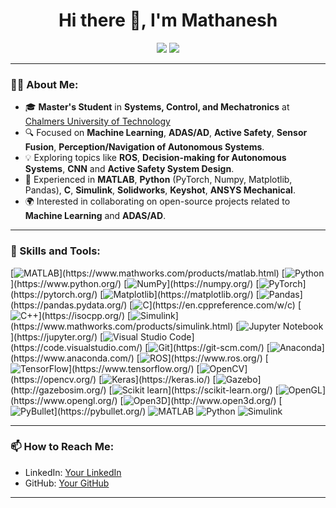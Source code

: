 <h1 align="center">Hi there 👋, I'm Mathanesh</h1>

<p align="center">
  <a href="https://github.com/Mathanesh/"><img src="https://img.shields.io/github/followers/Mathanesh?label=Follow&style=social"></a>
  <a href="https://www.linkedin.com/in/mathanesh-vellingiri-ramasamy/"><img src="https://img.shields.io/badge/LinkedIn-Connect-blue?style=flat&logo=linkedin"></a>
</p>

---

### 👨‍💻 About Me:
- 🎓 **Master's Student** in **Systems, Control, and Mechatronics** at [Chalmers University of Technology](https://www.chalmers.se/)
- 🔍 Focused on **Machine Learning**, **ADAS/AD**, **Active Safety**, **Sensor Fusion**, **Perception/Navigation of Autonomous Systems**.
- 💡 Exploring topics like **ROS**, **Decision-making for Autonomous Systems**, **CNN** and **Active Safety System Design**.
- 🔧 Experienced in **MATLAB**, **Python** (PyTorch, Numpy, Matplotlib, Pandas), **C**, **Simulink**, **Solidworks**, **Keyshot**, **ANSYS Mechanical**.
- 🌍 Interested in collaborating on open-source projects related to **Machine Learning** and **ADAS/AD**.

---

### 🚀 Skills and Tools:
<p align="left">
  [<img src="https://img.shields.io/badge/MATLAB-0076A8?style=flat&logo=Mathworks&logoColor=white" alt="MATLAB" />](https://www.mathworks.com/products/matlab.html)
  [<img src="https://img.shields.io/badge/Python-3776AB?style=flat&logo=python&logoColor=white" alt="Python" />](https://www.python.org/)
  [<img src="https://img.shields.io/badge/NumPy-013243?style=flat&logo=numpy&logoColor=white" alt="NumPy" />](https://numpy.org/)
  [<img src="https://img.shields.io/badge/PyTorch-EE4C2C?style=flat&logo=pytorch&logoColor=white" alt="PyTorch" />](https://pytorch.org/)
  [<img src="https://img.shields.io/badge/Matplotlib-3776AB?style=flat&logo=python&logoColor=white" alt="Matplotlib" />](https://matplotlib.org/)
  [<img src="https://img.shields.io/badge/Pandas-150458?style=flat&logo=pandas&logoColor=white" alt="Pandas" />](https://pandas.pydata.org/)
  [<img src="https://img.shields.io/badge/C-A8B9CC?style=flat&logo=C&logoColor=white" alt="C" />](https://en.cppreference.com/w/c)
  [<img src="https://img.shields.io/badge/C++-00599C?style=flat&logo=C%2B%2B&logoColor=white" alt="C++" />](https://isocpp.org/)
  [<img src="https://img.shields.io/badge/Simulink-0076A8?style=flat&logo=Mathworks&logoColor=white" alt="Simulink" />](https://www.mathworks.com/products/simulink.html)
  [<img src="https://img.shields.io/badge/Jupyter-F37626?style=flat&logo=Jupyter&logoColor=white" alt="Jupyter Notebook" />](https://jupyter.org/)
  [<img src="https://img.shields.io/badge/Visual_Studio_Code-0078D4?style=flat&logo=visual%20studio%20code&logoColor=white" alt="Visual Studio Code" />](https://code.visualstudio.com/)
  [<img src="https://img.shields.io/badge/Git-F05032?style=flat&logo=git&logoColor=white" alt="Git" />](https://git-scm.com/)
  [<img src="https://img.shields.io/badge/Anaconda-44A833?style=flat&logo=anaconda&logoColor=white" alt="Anaconda" />](https://www.anaconda.com/)
  [<img src="https://img.shields.io/badge/ROS-22314E?style=flat&logo=ros&logoColor=white" alt="ROS" />](https://www.ros.org/)
  [<img src="https://img.shields.io/badge/TensorFlow-FF6F00?style=flat&logo=tensorflow&logoColor=white" alt="TensorFlow" />](https://www.tensorflow.org/)
  [<img src="https://img.shields.io/badge/OpenCV-5C3EE8?style=flat&logo=opencv&logoColor=white" alt="OpenCV" />](https://opencv.org/)
  [<img src="https://img.shields.io/badge/Keras-D00000?style=flat&logo=keras&logoColor=white" alt="Keras" />](https://keras.io/)
  [<img src="https://img.shields.io/badge/Gazebo-FFC107?style=flat&logo=gazebo&logoColor=black" alt="Gazebo" />](http://gazebosim.org/)
  [<img src="https://img.shields.io/badge/Scikit_learn-F7931E?style=flat&logo=scikit-learn&logoColor=white" alt="Scikit learn" />](https://scikit-learn.org/)
  [<img src="https://img.shields.io/badge/OpenGL-5586A4?style=flat&logo=opengl&logoColor=white" alt="OpenGL" />](https://www.opengl.org/)
  [<img src="https://img.shields.io/badge/Open3D-0077B6?style=flat&logoColor=white" alt="Open3D" />](http://www.open3d.org/)
  [<img src="https://img.shields.io/badge/PyBullet-4B8BBE?style=flat&logo=python&logoColor=white" alt="PyBullet" />](https://pybullet.org/)

  <img src="https://img.shields.io/badge/MATLAB-0076A8?style=flat&logo=matlab&logoColor=white" alt="MATLAB" />
  <img src="https://img.shields.io/badge/Python-3776AB?style=flat&logo=python&logoColor=white" alt="Python" />
<!--   <img src="https://img.shields.io/badge/ROS-22314E?style=flat&logo=ros&logoColor=white" alt="ROS" /> -->
  <img src="https://img.shields.io/badge/Simulink-00395D?style=flat&logo=simulink&logoColor=white" alt="Simulink" />
<!--   <img src="https://img.shields.io/badge/TensorFlow-FF6F00?style=flat&logo=tensorflow&logoColor=white" alt="TensorFlow" /> -->
<!--   <img src="https://img.shields.io/badge/GitHub-181717?style=flat&logo=github&logoColor=white" alt="GitHub" /> -->
</p>

---

<!-- 
### 📈 GitHub Stats:
<p align="center">
  <img src="https://github-readme-stats.vercel.app/api?username=Mathanesh&show_icons=true&theme=radical" alt="GitHub Stats" />
  <img src="https://github-readme-stats.vercel.app/api/top-langs/?username=Mathanesh&layout=compact&theme=radical" alt="All Languages" />
</p>

---
-->

### 📫 How to Reach Me:
- LinkedIn: [Your LinkedIn](https://www.linkedin.com/in/mathanesh-vellingiri-ramasamy/)
- GitHub: [Your GitHub](https://github.com/Mathanesh)

---
<!--
### 🌱 Current Projects:
- 📊 Working on a project: **Training a Deep NN for Object Detection and Classification** for **Autonomous Vehicles**.
- 🔭 Working on a project: **Driver behavior and active safety systems (FCW and AEB) in critical
rear-end situations**.
-->
